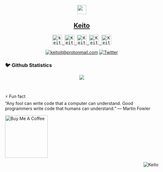 <div align='center'>
  <!--<img src="https://capsule-render.vercel.app/api?type=waving&height=200&text=MD%20Ohidur&fontAlign=75&fontAlignY=40&color=gradient" height="200"/>-->
  <h2><img src="https://emojis.slackmojis.com/emojis/images/1531849430/4246/blob-sunglasses.gif?1531849430" width="30"/> 
  <br> <br> <a href="https://discord.gg/4V5aABgp">Keito</a></h2>
 </div>

<p align="center">
  <samp>
  <a href="https://discord.gg/4V5aABgp">
  <img  alt="keito Discord Server" width="32px" src="https://cdn.jsdelivr.net/npm/simple-icons@v6/icons/discord.svg" />
</a>
<a href="https://twitter.com/neezo667">
  <img  alt="Keito Twitter" width="32px" src="https://cdn.jsdelivr.net/npm/simple-icons@v6/icons/twitter.svg" />
</a>
<a href="https://github.com/KeitoIT">
  <img  alt="Keito Github" width="32px" src="https://cdn.jsdelivr.net/npm/simple-icons@v6/icons/github.svg" />
</a>
<a href="https://instagram.com/keitoit/">
  <img  alt="Keito Instagram" width="32px" src="https://cdn.jsdelivr.net/npm/simple-icons@v6/icons/instagram.svg" />
</a>
<a href="https://open.spotify.com/user/313xwtfuuuggrm5y5qjuuagfa5ee?si=51f5e6ca122444e6">
  <img  alt="Keito Spotify" width="32px" src="https://cdn.discordapp.com/attachments/885800509502525461/960583417437749268/49097.png" />
</a>
  </samp>
  
  <br>
 </p>
 
 
 <p align="center">
	<a href="mailto:keitoit@protonmail.com?subject=Github%20Visitor&body=Hi%20Ohidur,..."><img src="http://img.shields.io/badge/me@ohidur.com-_?label=Send%20Mail&style=social&logo=gmail" alt="keitoit@protonmail.com"></a>
	<a href="https://twitter.com/neezo667"><img src="https://img.shields.io/twitter/follow/neezo667" alt="Twitter"></a>
</p>


<h3>🐦 Github Statistics </h3>
<p align="center">
<img src="https://github-readme-stats.vercel.app/api?username=keitoit&theme=highcontrast&show_icons=true&count_private=true">
</p>
<br/>

⚡ Fun fact <br>
“Any fool can write code that a computer can understand. Good programmers write code that humans can understand.” — Martin Fowler

<!-- [!["Buy Me A Coffee"](https://www.buymeacoffee.com/assets/img/custom_images/orange_img.png)](https://www.buymeacoffee.com/keitoit) -->
<a href="https://www.buymeacoffee.com/ohidurbappy">
<img width="140" height="auto" alt="Buy Me A Coffee" src="https://cdn.buymeacoffee.com/buttons/v2/default-yellow.png?w=384&q=75" />
</a>


<p align="right">
  <img src="https://komarev.com/ghpvc/?username=ohidurbappy" alt="Keito" /> 
</p>
